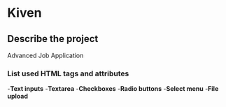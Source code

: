 # Kiven

## Describe the project
Advanced Job Application 
### List used HTML tags and attributes
-**Text inputs**
-**Textarea**
-**Checkboxes**
-**Radio buttons**
-**Select menu**
-**File upload**




